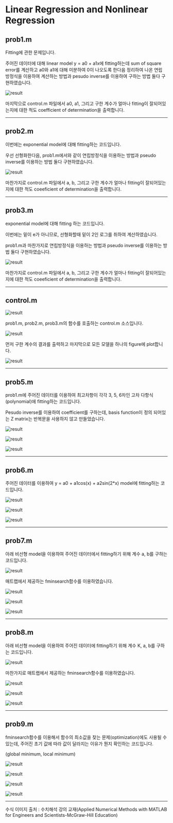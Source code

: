 # Linear Regression and Nonlinear Regression

## prob1.m

Fitting에 관한 문제입니다.

주어진 데이터에 대해 linear model y = a0 + a1x에 fitting하는데 sum of square error를 계산하고 a0와 a1에 대해 미분하여 0이 나오도록 한다음 정리하여 나온
연립 방정식을 이용하여 계산하는 방법과 pesudo inverse를 이용하여 구하는 방법 둘다 구현하였습니다.

![result](./image/1-1s.PNG)

마지막으로 control.m 파일에서 a0, a1, 그리고 구한 계수가 얼마나 fitting이 잘되어있는지에 대한 척도 coefficient of determination을 출력합니다.

***

## prob2.m

이번에는 exponential model에 대해 fitting하는 코드입니다.

우선 선형화한다음, prob1.m에서와 같이 연립방정식을 이용하는 방법과 pseudo inverse를 이용하는 방법 둘다 구현하였습니다.

![result](./image/1-2s.PNG)

마찬가지로 control.m 파일에서 a, b, 그리고 구한 계수가 얼마나 fitting이 잘되어있는지에 대한 척도 coeeficient of determination을 출력합니다.

***

## prob3.m

exponential model에 대해 fitting 하는 코드입니다.

이번에는 밑이 e가 아니므로, 선형화할때 밑이 2인 로그를 취하여 계산하였습니다.

prob1.m과 마찬가지로 연립방정식을 이용하는 방법과 pseudo inverse를 이용하는 방법 둘다 구현하였습니다.

![result](./image/1-3s.PNG)

마찬가지로 control.m 파일에서 a, b, 그리고 구한 계수가 얼마나 fitting이 잘되어있는지에 대한 척도 coeeficient of determination을 출력합니다.

***

## control.m

![result](./image/1-4s.PNG)

prob1.m, prob2.m, prob3.m의 함수를 호출하는 control.m 소스입니다.

![result](./image/1-1,-2,-3r.PNG)

먼저 구한 계수의 결과를 출력하고 마지막으로 모든 모델을 하나의 figure에 plot합니다.

![result](./image/1-4f.jpg)

***

## prob5.m

prob1.m에 주어진 데이터를 이용하여 최고차항이 각각 3, 5, 6차인 고차 다항식(polynomial)에 fitting하는 코드입니다.

Pesudo inverse를 이용하여 coefficient를 구하는데, basis function이 정의 되어있는 Z matrix는 반복문을 사용하지 않고 만들었습니다.

![result](./image/5s.PNG)

![result](./image/5r.PNG)

![result](./image/5f.jpg)

***

## prob6.m

주어진 데이터를 이용하여 y = a0 + a1cos(x) + a2sin(2*x) model에 fitting하는 코드입니다.

![result](./image/6s.PNG)

![result](./image/6r.PNG)

![result](./image/6f.jpg)

***

## prob7.m

아래 비선형 model을 이용하여 주어진 데이터에서 fitting하기 위해 계수 a, b를 구하는 코드입니다.

![result](./image/7eq.JPG)

매트랩에서 제공하는 fminsearch함수를 이용하였습니다.

![result](./image/7s.PNG)

![result](./image/7r.PNG)

![result](./image/7f.jpg)

***

## prob8.m

아래 비선형 model을 이용하여 주어진 데이터에 fitting하기 위해 계수 K, a, b를 구하는 코드입니다.

![result](./image/8eq.JPG)

마찬가지로 매트랩에서 제공하는 fminsearch함수를 이용하였습니다.

![result](./image/8s.PNG)

![result](./image/8r.PNG)

![result](./image/8f.jpg)

***

## prob9.m

fminsearch함수를 이용해서 함수의 최소값을 찾는 문제(optimization)에도 사용될 수 있는데, 주어진 초기 값에 따라 값이 달라지는 이유가 뭔지 확인하는 코드입니다.

(global minimum, local minimum)

![result](./image/9s.PNG)

![result](./image/9r.PNG)

![result](./image/9f.jpg)

![result](./image/9f2.jpg)

***

수식 이미지 출처 : 수치해석 강의 교재(Applied Numerical Methods with MATLAB for Engineers and Scientists-McGraw-Hill Education)